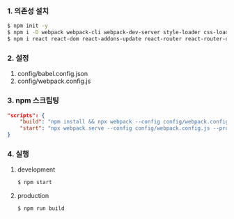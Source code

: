 ### 1. 의존성 설치

```bash
$ npm init -y
$ npm i -D webpack webpack-cli webpack-dev-server style-loader css-loader node-sass sass-loader babel-loader @babel/core @babel/cli @babel/preset-env @babel/preset-react @babel/plugin-transform-runtime @babel/plugin-syntax-throw-expressions
$ npm i react react-dom react-addons-update react-router react-router-dom prop-types react-modal antd
```

### 2. 설정

1.  config/babel.config.json
2.  config/webpack.config.js

### 3. npm 스크립팅

```json
"scripts": {
    "build": "npm install && npx webpack --config config/webpack.config.js --progress --mode production",
    "start": "npx webpack serve --config config/webpack.config.js --progress --mode development"
}
```

### 4. 실행

1.  development

    ```bash
    $ npm start
    ```

2.  production
    ```bash
    $ npm run build
    ```
